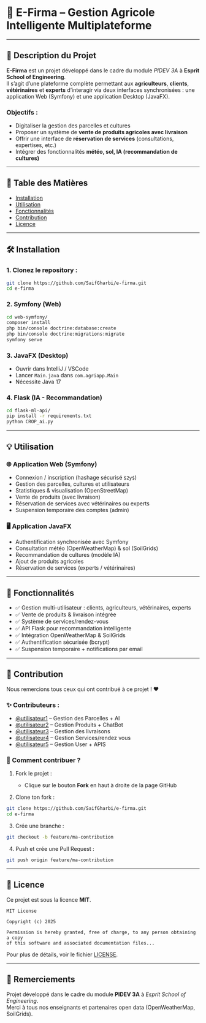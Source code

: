 # 🌿 E-Firma – Gestion Agricole Intelligente Multiplateforme

---

## 📘 Description du Projet

**E-Firma** est un projet développé dans le cadre du module *PIDEV 3A* à **Esprit School of Engineering**.  
Il s’agit d’une plateforme complète permettant aux **agriculteurs**, **clients**, **vétérinaires** et **experts** d’interagir via deux interfaces synchronisées : une application Web (Symfony) et une application Desktop (JavaFX).

### Objectifs :
- Digitaliser la gestion des parcelles et cultures
- Proposer un système de **vente de produits agricoles avec livraison**
- Offrir une interface de **réservation de services** (consultations, expertises, etc.)
- Intégrer des fonctionnalités **météo, sol, IA (recommandation de cultures)**

---

## 🧭 Table des Matières

- [Installation](#installation)
- [Utilisation](#utilisation)
- [Fonctionnalités](#fonctionnalités)
- [Contribution](#contribution)
- [Licence](#licence)

---

## 🛠️ Installation

### 1. Clonez le repository :

```bash
git clone https://github.com/SaifGharbi/e-firma.git
cd e-firma
```

### 2. Symfony (Web)
```bash
cd web-symfony/
composer install
php bin/console doctrine:database:create
php bin/console doctrine:migrations:migrate
symfony serve
```

### 3. JavaFX (Desktop)
- Ouvrir dans IntelliJ / VSCode
- Lancer `Main.java` dans `com.agriapp.Main`
- Nécessite Java 17

### 4. Flask (IA - Recommandation)
```bash
cd flask-ml-api/
pip install -r requirements.txt
python CROP_ai.py
```

---

## 💡 Utilisation

### 🌐 Application Web (Symfony)

- Connexion / inscription (hashage sécurisé `$2y$`)
- Gestion des parcelles, cultures et utilisateurs
- Statistiques & visualisation (OpenStreetMap)
- Vente de produits (avec livraison)
- Réservation de services avec vétérinaires ou experts
- Suspension temporaire des comptes (admin)

### 🖥️ Application JavaFX

- Authentification synchronisée avec Symfony
- Consultation météo (OpenWeatherMap) & sol (SoilGrids)
- Recommandation de cultures (modèle IA)
- Ajout de produits agricoles
- Réservation de services (experts / vétérinaires)

---

## 🚀 Fonctionnalités

- ✅ Gestion multi-utilisateur : clients, agriculteurs, vétérinaires, experts
- ✅ Vente de produits & livraison intégrée
- ✅ Système de services/rendez-vous
- ✅ API Flask pour recommandation intelligente
- ✅ Intégration OpenWeatherMap & SoilGrids
- ✅ Authentification sécurisée (bcrypt)
- ✅ Suspension temporaire + notifications par email

---

## 🤝 Contribution

Nous remercions tous ceux qui ont contribué à ce projet ! ❤️

### ✨ Contributeurs :
- [@utilisateur1](https://github.com/saifgharbi) – Gestion des Parcelles + AI
- [@utilisateur2](https://github.com/nouranelammouchi7) – Gestion Produits + ChatBot
- [@utilisateur3](https://github.com/ahmedmelki) – Gestion des livraisons 
- [@utilisateur4](https://github.com/medsaidneffati) – Gestion Services/rendez vous
- [@utilisateur5](https://github.com/hadidilina5) – Gestion User + APIS

### 💬 Comment contribuer ?

1. Fork le projet :
   - Clique sur le bouton **Fork** en haut à droite de la page GitHub

2. Clone ton fork :
```bash
git clone https://github.com/SaifGharbi/e-firma.git
cd e-firma
```

3. Crée une branche :
```bash
git checkout -b feature/ma-contribution
```

4. Push et crée une Pull Request :
```bash
git push origin feature/ma-contribution
```

---

## 📜 Licence

Ce projet est sous la licence **MIT**.

```
MIT License

Copyright (c) 2025

Permission is hereby granted, free of charge, to any person obtaining a copy
of this software and associated documentation files...
```

Pour plus de détails, voir le fichier [LICENSE](./LICENSE).

---

## 🏫 Remerciements

Projet développé dans le cadre du module **PIDEV 3A** à *Esprit School of Engineering*.  
Merci à tous nos enseignants et partenaires open data (OpenWeatherMap, SoilGrids).
